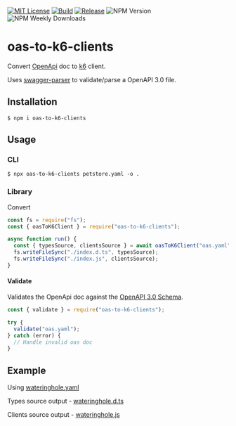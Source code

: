 [![MIT License](https://img.shields.io/github/license/danzelbel/oas-to-k6-clients)](https://github.com/danzelbel/oas-to-k6-clients/blob/main/LICENSE)
[![Build](https://github.com/danzelbel/oas-to-k6-clients/actions/workflows/build.yml/badge.svg)](https://github.com/danzelbel/oas-to-k6-clients/actions/workflows/build.yml)
[![Release](https://github.com/danzelbel/oas-to-k6-clients/actions/workflows/release.yml/badge.svg)](https://github.com/danzelbel/oas-to-k6-clients/actions/workflows/release.yml)
![NPM Version](https://img.shields.io/npm/v/oas-to-k6-clients.svg)
![NPM Weekly Downloads](https://img.shields.io/npm/dw/oas-to-k6-clients.svg)

# oas-to-k6-clients

Convert [OpenApi](https://github.com/OAI/OpenAPI-Specification) doc to [k6](https://docs.k6.io/docs) client.

Uses [swagger-parser](https://github.com/APIDevTools/swagger-parser) to validate/parse a OpenAPI 3.0 file.

## Installation

```shell
$ npm i oas-to-k6-clients
```

## Usage

### CLI

```shell
$ npx oas-to-k6-clients petstore.yaml -o .
```

### Library

Convert

```js
const fs = require("fs");
const { oasToK6Client } = require("oas-to-k6-clients");

async function run() {
  const { typesSource, clientsSource } = await oasToK6Client("oas.yaml");
  fs.writeFileSync("./index.d.ts", typesSource);
  fs.writeFileSync("./index.js", clientsSource);
}
```

#### Validate

Validates the OpenApi doc against the [OpenAPI 3.0 Schema](https://github.com/OAI/OpenAPI-Specification/blob/main/schemas/v3.0/schema.json).

```js
const { validate } = require("oas-to-k6-clients");

try {
  validate("oas.yaml");
} catch (error) {
  // Handle invalid oas doc
}
```

## Example

Using [wateringhole.yaml](/test/e2e/wateringhole.yaml)

Types source output - [wateringhole.d.ts](/test/e2e/wateringhole.d.ts)

Clients source output - [wateringhole.js](/test/e2e/wateringhole.js)